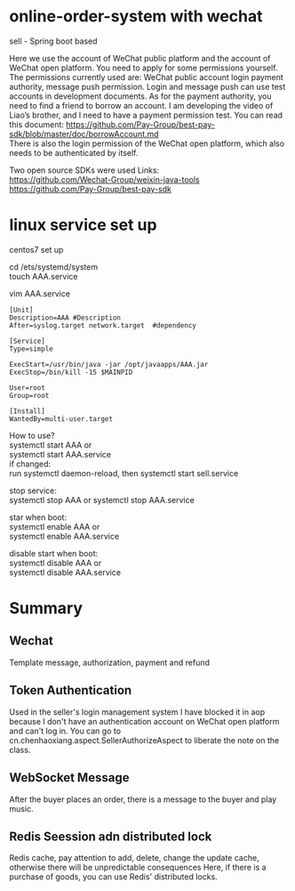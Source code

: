 # online-order-system with wechat
sell - Spring boot based 

Here we use the account of WeChat public platform and the account of WeChat open platform.
You need to apply for some permissions yourself.
The permissions currently used are:
WeChat public account login payment authority, message push permission. Login and message push can use test accounts in development documents.
As for the payment authority, you need to find a friend to borrow an account.
I am developing the video of Liao’s brother, and I need to have a payment permission test. You can read this document:
https://github.com/Pay-Group/best-pay-sdk/blob/master/doc/borrowAccount.md  
There is also the login permission of the WeChat open platform, which also needs to be authenticated by itself. 

  
Two open source SDKs were used
Links:  
https://github.com/Wechat-Group/weixin-java-tools  
https://github.com/Pay-Group/best-pay-sdk 


# linux service set up

centos7 set up

cd /ets/systemd/system  
touch AAA.service

vim AAA.service  
```
[Unit]  
Description=AAA #Description  
After=syslog.target network.target  #dependency  

[Service]  
Type=simple  

ExecStart=/usr/bin/java -jar /opt/javaapps/AAA.jar  
ExecStop=/bin/kill -15 $MAINPID   

User=root  
Group=root   

[Install]  
WantedBy=multi-user.target  
```

How to use?  
systemctl start AAA or  
systemctl start AAA.service  
if changed:  
run systemctl daemon-reload, then systemctl start sell.service  

stop service:  
systemctl stop AAA or 
systemctl stop AAA.service  

star when boot:   
systemctl enable AAA or  
systemctl enable AAA.service   

disable start when boot:  
systemctl disable AAA or  
systemctl  disable AAA.service  


# Summary  
 
## Wechat 
Template message, authorization, payment and refund   

## Token Authentication   
Used in the seller's login management system
I have blocked it in aop because I don't have an authentication account on WeChat open platform and can't log in.
You can go to cn.chenhaoxiang.aspect.SellerAuthorizeAspect to liberate the note on the class. 

## WebSocket Message
After the buyer places an order, there is a message to the buyer and play music.   

## Redis Seession adn distributed lock  
Redis cache, pay attention to add, delete, change the update cache, otherwise there will be unpredictable consequences
Here, if there is a purchase of goods, you can use Redis' distributed locks.

